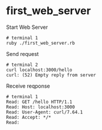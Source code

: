 # first_web_server

Start Web Server

```
# terminal 1
ruby ./first_web_server.rb
```

Send request

```
# terminal 2
curl localhost:3000/hello
curl: (52) Empty reply from server
```

Receive reqponse

```
# terminal 1
Read: GET /hello HTTP/1.1
Read: Host: localhost:3000
Read: User-Agent: curl/7.64.1
Read: Accept: */*
Read:
```
